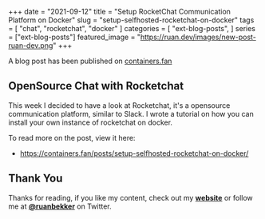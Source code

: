 +++
date = "2021-09-12"
title = "Setup RocketChat Communication Platform on Docker"
slug = "setup-selfhosted-rocketchat-on-docker"
tags = [
    "chat",
    "rocketchat",
    "docker"
]
categories = [
    "ext-blog-posts",
]
series = ["ext-blog-posts"]
featured_image = "https://ruan.dev/images/new-post-ruan-dev.png"
+++

A blog post has been published on [containers.fan](https://containers.fan/posts/setup-selfhosted-rocketchat-on-docker/)

## OpenSource Chat with Rocketchat

This week I decided to have a look at Rocketchat, it's a opensource communication platform, similar to Slack. I wrote a tutorial on how you can install your own instance of rocketchat on docker.

To read more on the post, view it here:

- https://containers.fan/posts/setup-selfhosted-rocketchat-on-docker/

## Thank You

Thanks for reading, if you like my content, check out my **[website](https://ruan.dev)** or follow me at **[@ruanbekker](https://twitter.com/ruanbekker)** on Twitter.

